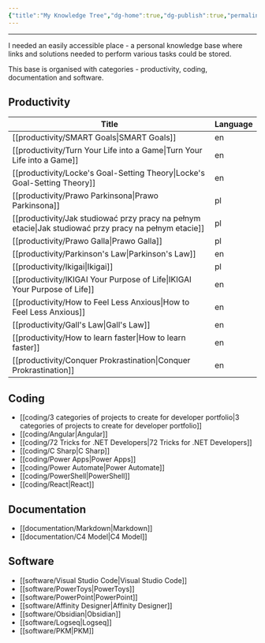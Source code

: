 ```yaml
---
{"title":"My Knowledge Tree","dg-home":true,"dg-publish":true,"permalink":"/home/my-knowledge-tree/","tags":"gardenEntry","dgPassFrontmatter":true}
---
```


---
I needed an easily accessible place - a personal knowledge base where links and solutions needed to perform various tasks could be stored. 

This base is organised with categories - productivity, coding, documentation and software.

## Productivity

| Title                                                                                                    | Language |
| -------------------------------------------------------------------------------------------------------- | -------- |
| [[productivity/SMART Goals\|SMART Goals]]                                                             | en       |
| [[productivity/Turn Your Life into a Game\|Turn Your Life into a Game]]                               | en       |
| [[productivity/Locke's Goal-Setting Theory\|Locke's Goal-Setting Theory]]                             | en       |
| [[productivity/Prawo Parkinsona\|Prawo Parkinsona]]                                                   | pl       |
| [[productivity/Jak studiować przy pracy na pełnym etacie\|Jak studiować przy pracy na pełnym etacie]] | pl       |
| [[productivity/Prawo Galla\|Prawo Galla]]                                                             | pl       |
| [[productivity/Parkinson's Law\|Parkinson's Law]]                                                     | en       |
| [[productivity/Ikigai\|Ikigai]]                                                                       | pl       |
| [[productivity/IKIGAI Your Purpose of Life\|IKIGAI Your Purpose of Life]]                             | en       |
| [[productivity/How to Feel Less Anxious\|How to Feel Less Anxious]]                                   | en       |
| [[productivity/Gall's Law\|Gall's Law]]                                                               | en       |
| [[productivity/How to learn faster\|How to learn faster]]                                             | en       |
| [[productivity/Conquer Prokrastination\|Conquer Prokrastination]]                                     | en       |


## Coding

- [[coding/3 categories of projects to create for developer portfolio\|3 categories of projects to create for developer portfolio]]
- [[coding/Angular\|Angular]]
- [[coding/72 Tricks for .NET Developers\|72 Tricks for .NET Developers]]
- [[coding/C Sharp\|C Sharp]]
- [[coding/Power Apps\|Power Apps]]
- [[coding/Power Automate\|Power Automate]]
- [[coding/PowerShell\|PowerShell]]
- [[coding/React\|React]]


## Documentation

- [[documentation/Markdown\|Markdown]]
- [[documentation/C4 Model\|C4 Model]]


## Software

- [[software/Visual Studio Code\|Visual Studio Code]]
- [[software/PowerToys\|PowerToys]]
- [[software/PowerPoint\|PowerPoint]]
- [[software/Affinity Designer\|Affinity Designer]]
- [[software/Obsidian\|Obsidian]]
- [[software/Logseq\|Logseq]]
- [[software/PKM\|PKM]]

